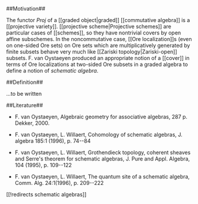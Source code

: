 ##Motivation##

The functor $Proj$ of a [[graded object|graded]] [[commutative algebra]] is a [[projective variety]]. [[projective scheme|Projective schemes]] are particular cases of [[schemes]], so they have nontrivial covers by open affine subschemes. In the noncommutative case, [[Ore localization]]s (even on one-sided Ore sets) on Ore sets which are multiplicatively generated by finite subsets behave very much like [[Zariski topology|Zariski-open]] subsets. F. van Oystaeyen produced an appropriate notion of a [[cover]] in terms of Ore localizations at two-sided Ore subsets in a graded algebra to define a notion of _schematic algebra_.


##Definition##

...to be written


##Literature##

* F. van Oystaeyen, Algebraic geometry for associative algebras, 287 p. Dekker, 2000.

* F. van Oystaeyen, L. Willaert, Cohomology of schematic algebras, J. algebra 185:1 (1996), p. 74--84

* F. van Oystaeyen, L. Willaert, Grothendieck topology, coherent sheaves and Serre's theorem for schematic algebras, J. Pure and Appl. Algebra, 104 (1995), p. 109--122

* F. van Oystaeyen, L. Willaert, The quantum site of a schematic algebra, Comm. Alg. 24:1(1996), p. 209--222


[[!redirects schematic algebras]]